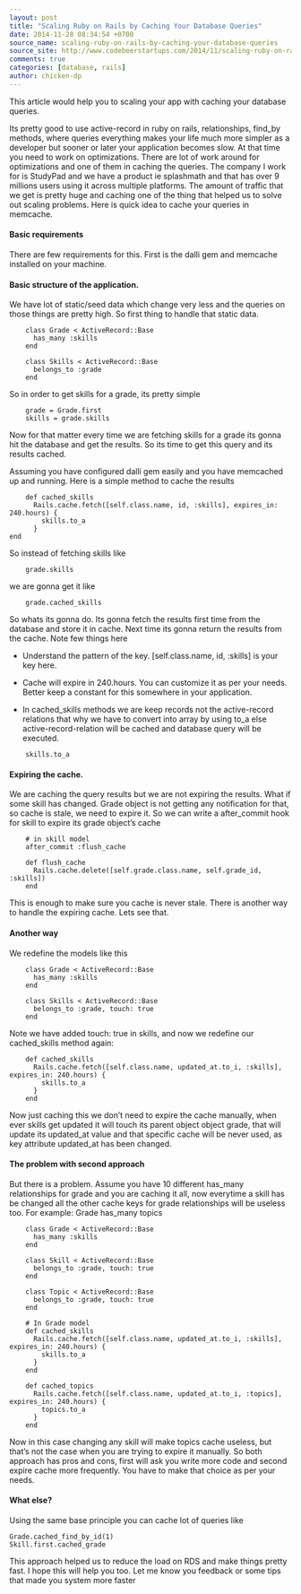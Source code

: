 ```yaml
---
layout: post
title: "Scaling Ruby on Rails by Caching Your Database Queries"
date: 2014-11-28 08:34:54 +0700
source_name: scaling-ruby-on-rails-by-caching-your-database-queries
source_site: http://www.codebeerstartups.com/2014/11/scaling-ruby-on-rails-by-caching-your-database-queries/
comments: true
categories: [database, rails]
author: chicken-dp 
---
```


This article would help you to scaling your app with caching your database queries.

Its pretty good to use active-record in ruby on rails, relationships, find_by methods, where queries everything makes your life much more simpler as a developer but sooner or later your application becomes slow. At that time you need to work on optimizations. There are lot of work around for optimizations and one of them in caching the queries. The company I work for is StudyPad and we have a product ie splashmath and that has over 9 millions users using it across multiple platforms. The amount of traffic that we get is pretty huge and caching one of the thing that helped us to solve out scaling problems. Here is quick idea to cache your queries in memcache.

#### Basic requirements

There are few requirements for this. First is the dalli gem and memcache installed on your machine.

#### Basic structure of the application.

We have lot of static/seed data which change very less and the queries on those things are pretty high. So first thing to handle that static data.

```
	class Grade < ActiveRecord::Base
	  has_many :skills
	end

	class Skills < ActiveRecord::Base
	  belongs_to :grade
	end
```

So in order to get skills for a grade, its pretty simple

```
	grade = Grade.first
	skills = grade.skills
```

Now for that matter every time we are fetching skills for a grade its gonna hit the database and get the results. So its time to get this query and its results cached.

Assuming you have configured dalli gem easily and you have memcached up and running. Here is a simple method to cache the results

```
	def cached_skills
	  Rails.cache.fetch([self.class.name, id, :skills], expires_in: 240.hours) {
	    skills.to_a
	  }
end
```

So instead of fetching skills like

```
	grade.skills
```

we are gonna get it like

```
	grade.cached_skills
```

So whats its gonna do. Its gonna fetch the results first time from the database and store it in cache. Next time its gonna return the results from the cache. Note few things here

* Understand the pattern of the key. [self.class.name, id, :skills] is your key here.

* Cache will expire in 240.hours. You can customize it as per your needs. Better keep a constant for this somewhere in your application.

* In cached_skills methods we are keep records not the active-record relations that why we have to convert into array by using to_a else active-record-relation will be cached and database query will be executed.

```
	skills.to_a
```

#### Expiring the cache.

We are caching the query results but we are not expiring the results. What if some skill has changed. Grade object is not getting any notification for that, so cache is stale, we need to expire it. So we can write a after_commit hook for skill to expire its grade object’s cache

```
	# in skill model
	after_commit :flush_cache

	def flush_cache
	  Rails.cache.delete([self.grade.class.name, self.grade_id, :skills])
	end
```

This is enough to make sure you cache is never stale. There is another way to handle the expiring cache. Lets see that.

#### Another way

We redefine the models like this

```
	class Grade < ActiveRecord::Base
	  has_many :skills
	end

	class Skills < ActiveRecord::Base
	  belongs_to :grade, touch: true
	end
```

Note we have added touch: true in skills, and now we redefine our cached_skills method again:

```
	def cached_skills
	  Rails.cache.fetch([self.class.name, updated_at.to_i, :skills], expires_in: 240.hours) {
	    skills.to_a
	  }
	end
```

Now just caching this we don’t need to expire the cache manually, when ever skills get updated it will touch its parent object object grade, that will update its updated_at value and that specific cache will be never used, as key attribute updated_at has been changed.

#### The problem with second approach

But there is a problem. Assume you have 10 different has_many relationships for grade and you are caching it all, now everytime a skill has be changed all the other cache keys for grade relationships will be useless too. For example: Grade has_many topics

```
	class Grade < ActiveRecord::Base
	  has_many :skills
	end

	class Skill < ActiveRecord::Base
	  belongs_to :grade, touch: true
	end

	class Topic < ActiveRecord::Base
	  belongs_to :grade, touch: true
	end
```
	
```
	# In Grade model
	def cached_skills
	  Rails.cache.fetch([self.class.name, updated_at.to_i, :skills], expires_in: 240.hours) {
	    skills.to_a
	  }
	end

	def cached_topics
	  Rails.cache.fetch([self.class.name, updated_at.to_i, :topics], expires_in: 240.hours) {
	    topics.to_a
	  }
	end
```

Now in this case changing any skill will make topics cache useless, but that’s not the case when you are trying to expire it manually. So both approach has pros and cons, first will ask you write more code and second expire cache more frequently. You have to make that choice as per your needs.

#### What else?

Using the same base principle you can cache lot of queries like

```
Grade.cached_find_by_id(1)
Skill.first.cached_grade
```

This approach helped us to reduce the load on RDS and make things pretty fast. I hope this will help you too. Let me know you feedback or some tips that made you system more faster